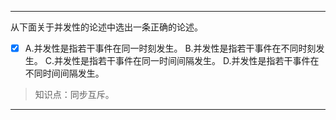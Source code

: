 ---
从下面关于并发性的论述中选出一条正确的论述。
- [x] A.并发性是指若干事件在同一时刻发生。 B.并发性是指若干事件在不同时刻发生。 C.并发性是指若干事件在同一时间间隔发生。
D.并发性是指若干事件在不同时间间隔发生。

> 知识点：同步互斥。

---